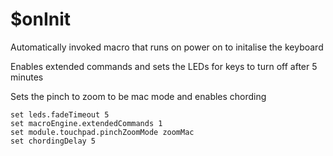 # $onInit

Automatically invoked macro that runs on power on to initalise the keyboard

Enables extended commands and sets the LEDs for keys to turn off after 5 minutes

Sets the pinch to zoom to be mac mode and enables chording

```
set leds.fadeTimeout 5
set macroEngine.extendedCommands 1
set module.touchpad.pinchZoomMode zoomMac
set chordingDelay 5
```
